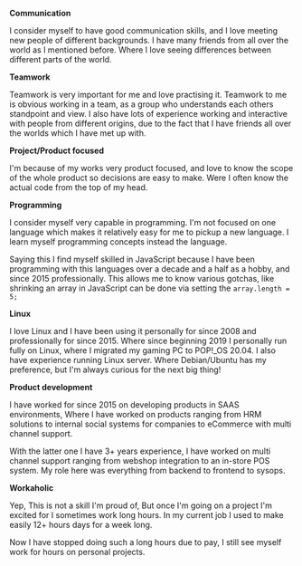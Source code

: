 **Communication**

I consider myself to have good communication skills, 
and I love meeting new people of different backgrounds.
I have many friends from all over the world as I mentioned before.
Where I love seeing differences between different parts of the world.

**Teamwork**

Teamwork is very important for me and love practising it.
Teamwork to me is obvious working in a team, 
as a group who understands each others standpoint and view.
I also have lots of experience working and interactive with people from different origins,
due to the fact that I have friends all over the worlds which I have met up with. 

**Project/Product focused**

I'm because of my works very product focused, 
and love to know the scope of the whole product so decisions are easy to make.
Were I often know the actual code from the top of my head.

**Programming**

I consider myself very capable in programming. 
I'm not focused on one language which makes it relatively easy for me to pickup a new language.
I learn myself programming concepts instead the language.

Saying this I find myself skilled in JavaScript because I have been programming with this languages over a decade and a half as a hobby, and since 2015 professionally.
This allows me to know various gotchas, like shrinking an array in JavaScript can be done via setting the `array.length = 5;`

**Linux**

I love Linux and I have been using it personally for since 2008 and professionally for since 2015.
Where since beginning 2019 I personally run fully on Linux, where I migrated my gaming PC to POP!_OS 20.04.
I also have experience running Linux server. Where Debian/Ubuntu has my preference, but I'm always curious for the next big thing!

**Product development**

I have worked for since 2015 on developing products in SAAS environments, 
Where I have worked on products ranging from HRM solutions to internal social systems for companies to eCommerce with multi channel support.

With the latter one I have 3+ years experience, I have worked on multi channel support ranging from webshop integration to an in-store POS system.
My role here was everything from backend to frontend to sysops.


**Workaholic**

Yep, This is not a skill I'm proud of,
But once I'm going on a project I'm excited for I sometimes work long hours. 
In my current job I used to make easily 12+ hours days for a week long.

Now I have stopped doing such a long hours due to pay, 
I still see myself work for hours on personal projects. 
